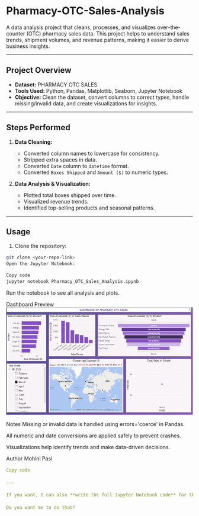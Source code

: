 # Pharmacy-OTC-Sales-Analysis

A data analysis project that cleans, processes, and visualizes over-the-counter (OTC) pharmacy sales data. This project helps to understand sales trends, shipment volumes, and revenue patterns, making it easier to derive business insights.

---

## Project Overview

- **Dataset:** PHARMACY OTC SALES  
- **Tools Used:** Python, Pandas, Matplotlib, Seaborn, Jupyter Notebook  
- **Objective:** Clean the dataset, convert columns to correct types, handle missing/invalid data, and create visualizations for insights.  

---

## Steps Performed

1. **Data Cleaning:**
   - Converted column names to lowercase for consistency.
   - Stripped extra spaces in data.
   - Converted `Date` column to `datetime` format.
   - Converted `Boxes Shipped` and `Amount ($)` to numeric types.

2. **Data Analysis & Visualization:**
   - Plotted total boxes shipped over time.
   - Visualized revenue trends.
   - Identified top-selling products and seasonal patterns.

---

## Usage

1. Clone the repository:

```bash
git clone <your-repo-link>
Open the Jupyter Notebook:
```
```bash
Copy code
jupyter notebook Pharmacy_OTC_Sales_Analysis.ipynb
```
Run the notebook to see all analysis and plots.

Dashboard Preview
![Dashboard](dashboard.png)



Notes
Missing or invalid data is handled using errors='coerce' in Pandas.

All numeric and date conversions are applied safely to prevent crashes.

Visualizations help identify trends and make data-driven decisions.

Author
Mohini Pasi


```yaml
Copy code

---

If you want, I can also **write the full Jupyter Notebook code** for this project that reads your CSV, cleans the data, and generates a **dashboard plot** matching the `dashboard.png` image. This way your README and notebook will be ready for GitHub.  

Do you want me to do that?
